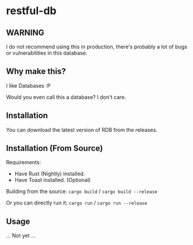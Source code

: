 # restful-db

## WARNING

I do not recommend using this in production, there's probably a lot of bugs or vulnerabilities in this database.

## Why make this?

I like Databases :P

Would you even call this a database? I don't care.

## Installation

You can download the latest version of RDB from the releases.

## Installation (From Source)

Requirements:

- Have Rust (Nightly) installed.
- Have Toast installed. (Optional)

Building from the source: `cargo build` / `cargo build --release`

Or you can directly run it: `cargo run` / `cargo run --release`

## Usage

... Not yet ...
